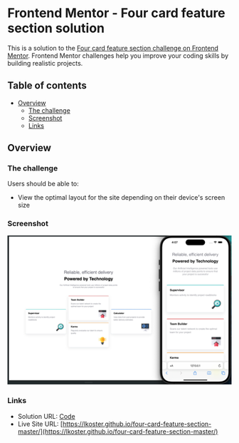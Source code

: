 # Frontend Mentor - Four card feature section solution

This is a solution to the [Four card feature section challenge on Frontend Mentor](https://www.frontendmentor.io/challenges/four-card-feature-section-weK1eFYK). Frontend Mentor challenges help you improve your coding skills by building realistic projects.

## Table of contents

- [Overview](#overview)
  - [The challenge](#the-challenge)
  - [Screenshot](#screenshot)
  - [Links](#links)

## Overview

### The challenge

Users should be able to:

- View the optimal layout for the site depending on their device's screen size

### Screenshot

![](./images/screenshot.jpg)

### Links

- Solution URL: [Code](https://github.com/lkoster/four-card-feature-section-master)
- Live Site URL: [https://lkoster.github.io/four-card-feature-section-master/](https://lkoster.github.io/four-card-feature-section-master/)
